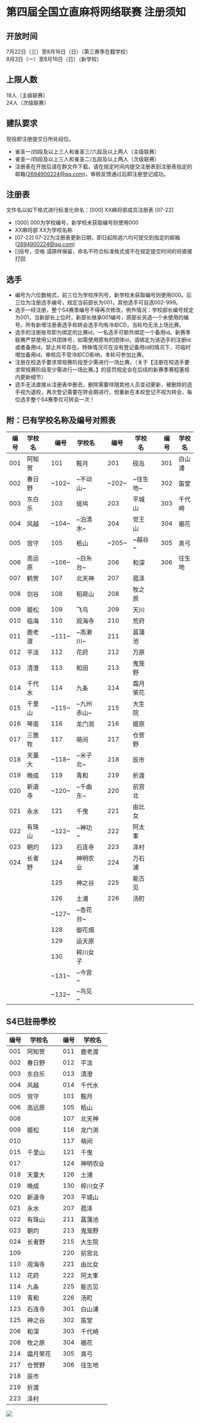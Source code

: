 # 第四届全国立直麻将网络联赛 注册须知  
  
## 开放时间
7月22日（三）至8月16日（日）（第三赛季在籍学校）  
8月3日（一）至8月16日（日）（新学校）  
  
## 上限人数
18人（主级联赛）  
24人（次级联赛）  
  
## 建队要求
现役即注册提交日所处段位。
- 雀圣一/四段及以上三人和雀圣三/六段及以上两人（主级联赛）
- 雀圣一/四段及以上三人和雀圣二/五段及以上两人（次级联赛）
- 注册表在开放后请在群文件下载，请在规定时间内提交注册表到注册表指定的邮箱(2694900224@qq.com)，审核反馈通过后即注册登记成功。
  
## 注册表
文件名以如下格式进行标准化命名：[000] XX麻将部成员注册表 [07-22]
- [000] 000为学校编号，新学校未获取编号则使用000
- XX麻将部 XX为学校名称
- [07-22] 07-22为注册表更新日期，即日起除週六均可提交到指定的邮箱(2694900224@qq.com)
- []括号，空格 请原样保留，命名不符合标准格式或不在规定提交时间的将直接打回
  
## 选手 
- 编号为六位数格式，前三位为学校序列号，新学校未获取编号则使用000。后三位为注册选手编号，规定当前部长为001，其他选手可自选002-999。
- 选手一经注册，整个S4赛季编号不得再次修改。例外情况：学校部长编号规定为001，当新部长上位时，新部长继承001编号，原部长另选一个未使用的编号。所有新增注册表选手和转会选手均有冷却CD，当轮均无法上场比赛。
- 选手的注册账号即为绑定的比赛id，一名选手可额外绑定一个备用id。新赛季联赛严禁使用公共团体号，如需使用原有的团体id，请绑定为该选手的注册id或者备用id，禁止共号存在。特殊情况可在没有登记备用id的情况下，可临时增加备用id，审核后不受冷却CD影响，本轮可参加比赛。
- 注册在校选手要求常规赛阶段至少需进行一场比赛。（关于【注册在校选手要求常规赛阶段至少需进行一场比赛。】的惩罚规定会在后续的新赛季赛程塞规内更新细节）  
- 选手无法直接从注册表中删去，删除需要伴随其他人员变动更新，被删除的选手视为退校，再次登记需要在转会期进行，但重新在本校登记不视为转会，每位选手整个S4赛季仅可转会一次！

## 附：已有学校名称及编号对照表
|编号|学校名||编号|学校名||编号|学校名||编号|学校名|
|-|-|-|-|-|-|-|-|-|-|-|
|001|阿知贺||101|鞍月||201|砚岛||301|白山浦|
|002|春日野||~102~|~不动山~||~202~|~往生地~||302|笛堂|
|003|东白乐||103|斑鸠||203|平城山||303|千代崎|
|004|风越||~104~|~泊清水~||204|觉王山||304|裾花|
|005|宫守||105|栢山||~205~|~越谷~||305|真弓|
|006|高远原||~106~|~白糸台~||206|和深||306|往生地|
|007|鹤贺||107|北天神||207|菰泽||||
|008|剑谷||108|稻荷山||208|牧之原||||
|009|姬松||109|飞鸟||209|天川||||
|010|临海||110|观海寺||210|荒莳||||
|011|鹿老渡||~111~|~高濑川~||211|菖蒲池||||
|012|平泷||112|花莳||212|万原||||
|013|清澄||113|和田||213|鬼笼野||||
|014|千代水||114|九条||214|霜月荣花||||
|015|千里山||~115~|~九州赤山~||215|大生院||||
|016|琴南||116|龙门渕||216|姬原||||
|017|三箇牧||117|萌间||217|仓贺野||||
|018|天童大||~118~|~米子北~||218|辰市||||
|019|晚成||119|青和||219|折渡||||
|020|新道寺||~120~|~千曲东~||220|前宫北||||
|021|永水||121|千曳||221|由比女||||
|022|有珠山||~122~|~神功~||222|阿太峯||||
|023|朝灼||123|石连寺||223|泽村||||
|024|长者野||124|神明农业||224|万石浦||||
||||125|神之谷||225|能古见||||
||||126|土浦||226|汤町||||
||||~127~|~杏花台~|||||||
||||128|御花畑|||||||
||||129|运天原|||||||
||||130|梓川女子|||||||
||||~131~|~今宫~|||||||
||||~132~|~鸟见~|||||||

## S4已註冊學校

|编号|学校名||编号|学校名|
|-|-|-|-|-|
|001|阿知贺||011|鹿老渡|
|002|春日野||012|平泷|
|003|东白乐||013|清澄|
|004|风越||014|千代水|
|005|宫守||101|鞍月|
|006|高远原||105|栢山|
|008|||107|北天神|
|009|姬松||116|龙门渕|
|010|||117|萌间|
|015|千里山||121|千曳|
|017|||124|神明农业|
|018|天童大||126|土浦|
|019|晚成||130|梓川女子|
|020|新道寺||203|平城山|
|021|永水||207|菰泽|
|022|有珠山||211|菖蒲池|
|023|朝灼||213|鬼笼野|
|024|长者野||215|大生院|
|109|||220|前宫北|
|110|观海寺||221|由比女|
|112|花莳||222|阿太峯|
|114|九条||225|能古见|
|119|青和||226|汤町|
|123|石连寺||301|白山浦|
|125|神之谷||302|笛堂|
|206|和深||303|千代崎|
|208|牧之原||304|裾花|
|214|霜月荣花||305|真弓|
|217|仓贺野||306|往生地|
|218|辰市||||
|219|折渡||||
|223|泽村||||


![](https://www.z4a.net/images/2020/02/08/u.png)
